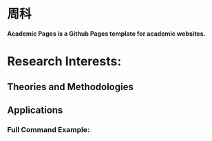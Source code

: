 # 周科
**Academic Pages is a Github Pages template for academic websites.**


# Research Interests:



## Theories and Methodologies


## Applications


### Full Command Example:



